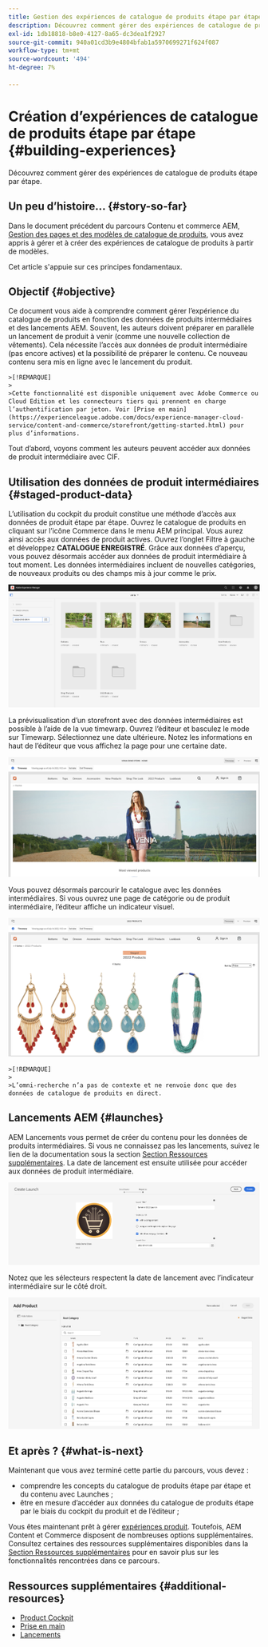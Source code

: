 ```yaml
---
title: Gestion des expériences de catalogue de produits étape par étape
description: Découvrez comment gérer des expériences de catalogue de produits étape par étape.
exl-id: 1db18818-b8e0-4127-8a65-dc3dea1f2927
source-git-commit: 940a01cd3b9e4804bfab1a5970699271f624f087
workflow-type: tm+mt
source-wordcount: '494'
ht-degree: 7%

---
```


# Création d’expériences de catalogue de produits étape par étape {#building-experiences}

Découvrez comment gérer des expériences de catalogue de produits étape par étape.

## Un peu d’histoire...  {#story-so-far}

Dans le document précédent du parcours Contenu et commerce AEM, [Gestion des pages et des modèles de catalogue de produits](catalog-templates.md), vous avez appris à gérer et à créer des expériences de catalogue de produits à partir de modèles.

Cet article s&#39;appuie sur ces principes fondamentaux.

## Objectif {#objective}

Ce document vous aide à comprendre comment gérer l’expérience du catalogue de produits en fonction des données de produits intermédiaires et des lancements AEM. Souvent, les auteurs doivent préparer en parallèle un lancement de produit à venir (comme une nouvelle collection de vêtements). Cela nécessite l’accès aux données de produit intermédiaire (pas encore actives) et la possibilité de préparer le contenu. Ce nouveau contenu sera mis en ligne avec le lancement du produit.

    >[!REMARQUE]
    >
    >Cette fonctionnalité est disponible uniquement avec Adobe Commerce ou Cloud Edition et les connecteurs tiers qui prennent en charge l’authentification par jeton. Voir [Prise en main](https://experienceleague.adobe.com/docs/experience-manager-cloud-service/content-and-commerce/storefront/getting-started.html) pour plus d’informations.

Tout d’abord, voyons comment les auteurs peuvent accéder aux données de produit intermédiaire avec CIF.

## Utilisation des données de produit intermédiaires {#staged-product-data}

L’utilisation du cockpit du produit constitue une méthode d’accès aux données de produit étape par étape. Ouvrez le catalogue de produits en cliquant sur l’icône Commerce dans le menu AEM principal. Vous aurez ainsi accès aux données de produit actives. Ouvrez l’onglet Filtre à gauche et développez **CATALOGUE ENREGISTRÉ**. Grâce aux données d’aperçu, vous pouvez désormais accéder aux données de produit intermédiaire à tout moment. Les données intermédiaires incluent de nouvelles catégories, de nouveaux produits ou des champs mis à jour comme le prix.

![cockpit](assets/staged-cockpit.png)

La prévisualisation d’un storefront avec des données intermédiaires est possible à l’aide de la vue timewarp. Ouvrez l’éditeur et basculez le mode sur Timewarp. Sélectionnez une date ultérieure. Notez les informations en haut de l’éditeur que vous affichez la page pour une certaine date.

![stage timewarp](assets/staged-timewarp.png)

Vous pouvez désormais parcourir le catalogue avec les données intermédiaires. Si vous ouvrez une page de catégorie ou de produit intermédiaire, l’éditeur affiche un indicateur visuel.

![plan](assets/staged-plp.png)

    >[!REMARQUE]
    >
    >L’omni-recherche n’a pas de contexte et ne renvoie donc que des données de catalogue de produits en direct.

## Lancements AEM {#launches}

AEM Lancements vous permet de créer du contenu pour les données de produits intermédiaires. Si vous ne connaissez pas les lancements, suivez le lien de la documentation sous la section [Section Ressources supplémentaires](#additional-resources). La date de lancement est ensuite utilisée pour accéder aux données de produit intermédiaire.

![lancement de l’étape](assets/staged-launch.png)

Notez que les sélecteurs respectent la date de lancement avec l’indicateur intermédiaire sur le côté droit.

![sélecteur d’étape](assets/staged-picker.png)

## Et après ? {#what-is-next}

Maintenant que vous avez terminé cette partie du parcours, vous devez :

* comprendre les concepts du catalogue de produits étape par étape et du contenu avec Launches ;
* être en mesure d’accéder aux données du catalogue de produits étape par le biais du cockpit du produit et de l’éditeur ;

Vous êtes maintenant prêt à gérer [expériences produit](product-experience-management.md). Toutefois, AEM Content et Commerce disposent de nombreuses options supplémentaires. Consultez certaines des ressources supplémentaires disponibles dans la [Section Ressources supplémentaires](#additional-resources) pour en savoir plus sur les fonctionnalités rencontrées dans ce parcours.

## Ressources supplémentaires {#additional-resources}

* [Product Cockpit](/help/commerce-cloud/authoring/product-cockpit.md)
* [Prise en main](/help/commerce-cloud/getting-started.md)
* [Lancements](/help/sites-cloud/authoring/launches/overview.md)

